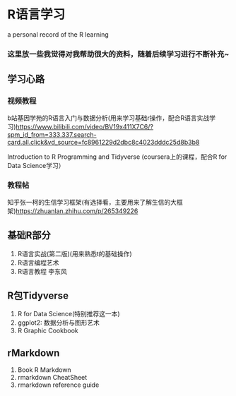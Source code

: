 # R语言学习
a personal record of the R learning
### 这里放一些我觉得对我帮助很大的资料，随着后续学习进行不断补充~
## 学习心路
### 视频教程
b站基因学苑的R语言入门与数据分析(用来学习基础r操作，配合R语言实战学习)https://www.bilibili.com/video/BV19x411X7C6/?spm_id_from=333.337.search-card.all.click&vd_source=fc8961229d2dbc8c4023dddc25d8b3b8

Introduction to R Programming and Tidyverse (coursera上的课程，配合R for Data Science学习）

### 教程帖
知乎张一柯的生信学习框架(有选择看，主要用来了解生信的大框架)https://zhuanlan.zhihu.com/p/265349226

## 基础R部分
1. R语言实战(第二版)(用来熟悉t的基础操作)
2. R语言编程艺术
3. R语言教程 李东风

## R包Tidyverse
1. R for Data Science(特别推荐这一本)
2. ggplot2: 数据分析与图形艺术
3. R Graphic Cookbook

## rMarkdown
1. Book R Markdown
2. rmarkdown CheatSheet
3. rmarkdown reference guide
